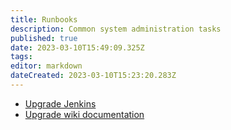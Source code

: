 ```yaml
---
title: Runbooks
description: Common system administration tasks
published: true
date: 2023-03-10T15:49:09.325Z
tags: 
editor: markdown
dateCreated: 2023-03-10T15:23:20.283Z
---
```



* [Upgrade Jenkins](/runbook/upgrade-jenkins)
* [Upgrade wiki documentation](/runbook/upgrade-wiki)